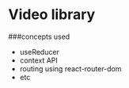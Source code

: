# Video library

###concepts used
- useReducer
- context API
- routing using react-router-dom
- etc
